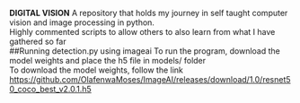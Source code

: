 **DIGITAL VISION**
A repository that holds my journey in self taught computer vision and image processing in python.<br/> Highly commented scripts to allow others to also learn from what I have gathered so far
<br/>##Running detection.py using imageai
To run the program, download the model weights and place the h5 file in models/ folder<br/>
To download the model weights, follow the link https://github.com/OlafenwaMoses/ImageAI/releases/download/1.0/resnet50_coco_best_v2.0.1.h5

